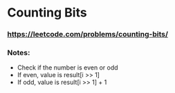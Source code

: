 # Counting Bits

### https://leetcode.com/problems/counting-bits/

### Notes:

* Check if the number is even or odd
* If even, value is result[i >> 1]
* If odd, value is result[i >> 1] + 1